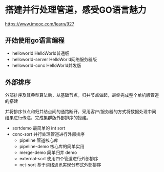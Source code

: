 # 搭建并行处理管道，感受GO语言魅力

https://www.imooc.com/learn/927

## 开始使用go语言编程

- helloworld HelloWorld普通版
- helloworld-server HelloWorld网络服务器版
- helloworld-conc HelloWorld并发版


## 外部排序

外部排序及其典型算法后，从基础节点，归并节点做起，最终完成整个单机版管道的搭建

并将排序节点和归并结点间的通路断开，采用客户/服务器的方式将数据处理中间结果进行传递，完成集群版外部排序的搭建。

- sortdemo 最简单的 int sort
- conc-sort 并行处理管道进行外部排序
	- pipeline 管道核心库
	- pipeline-demo 核心库的简单实用
	- merge-demo 简单归并 demo
	- external-sort 使用四个管道进行外部排序
	- net-sort 基于网络通讯实现分布式外部排序
